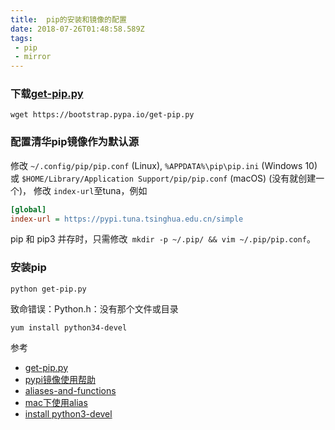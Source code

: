 ```yaml
---
title:  pip的安装和镜像的配置
date: 2018-07-26T01:48:58.589Z
tags: 
 - pip
 - mirror
---
```


### 下载[get-pip.py](https://pip.pypa.io/en/stable/installing/#installing-with-get-pip-py)
```shell
wget https://bootstrap.pypa.io/get-pip.py
```

### 配置清华pip镜像作为默认源
修改 `~/.config/pip/pip.conf` (Linux), `%APPDATA%\pip\pip.ini` (Windows 10) 或 `$HOME/Library/Application Support/pip/pip.conf` (macOS) (没有就创建一个)， 修改 `index-url`至tuna，例如

```ini
[global]
index-url = https://pypi.tuna.tsinghua.edu.cn/simple
```
pip 和 pip3 并存时，只需修改` mkdir -p ~/.pip/ && vim ~/.pip/pip.conf`。

### 安装pip
```shell
python get-pip.py
```


致命错误：Python.h：没有那个文件或目录
```shell
yum install python34-devel
```
参考
- [get-pip.py](https://pip.pypa.io/en/stable/installing/#installing-with-get-pip-py)
- [pypi镜像使用帮助](https://mirrors.tuna.tsinghua.edu.cn/help/pypi/)
- [aliases-and-functions](https://ashleynolan.co.uk/blog/beginners-guide-to-terminal-aliases-and-functions)
- [mac下使用alias](https://www.jianshu.com/p/633a30e5d777)
- [install python3-devel](https://stackoverflow.com/questions/43047284/how-to-install-python3-devel-on-red-hat-7)

